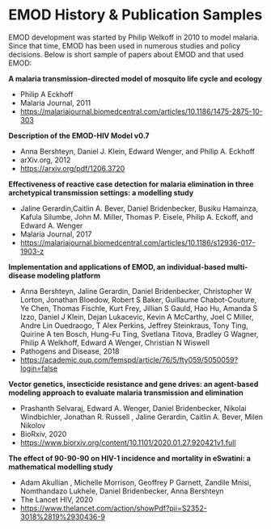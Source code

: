 EMOD History & Publication Samples
===================================

EMOD development was started by Philip Welkoff in 2010 to model malaria.  Since that time, EMOD has been used in numerous studies and policy decisions.  Below is short sample of papers about EMOD and that used EMOD:

**A malaria transmission-directed model of mosquito life cycle and ecology**
- Philip A Eckhoff
- Malaria Journal, 2011
- https://malariajournal.biomedcentral.com/articles/10.1186/1475-2875-10-303

**Description of the EMOD-HIV Model v0.7**
- Anna Bershteyn, Daniel J. Klein, Edward Wenger, and Philip A. Eckhoff
- arXiv.org, 2012
- https://arxiv.org/pdf/1206.3720

**Effectiveness of reactive case detection for malaria elimination in three archetypical transmission settings: a modelling study**
- Jaline Gerardin,Caitlin A. Bever, Daniel Bridenbecker, Busiku Hamainza, Kafula Silumbe, John M. Miller, Thomas P. Eisele, Philip A. Eckoff, and Edward A. Wenger
- Malaria Journal, 2017
- https://malariajournal.biomedcentral.com/articles/10.1186/s12936-017-1903-z

**Implementation and applications of EMOD, an individual-based multi-disease modeling platform**
- Anna Bershteyn, Jaline Gerardin, Daniel Bridenbecker, Christopher W Lorton, Jonathan Bloedow, Robert S Baker, Guillaume Chabot-Couture, Ye Chen, Thomas Fischle, Kurt Frey, Jillian S Gauld, Hao Hu, Amanda S Izzo, Daniel J Klein, Dejan Lukacevic, Kevin A McCarthy, Joel C Miller, Andre Lin Ouedraogo, T Alex Perkins, Jeffrey Steinkraus, Tony Ting, Quirine A ten Bosch, Hung-Fu Ting, Svetlana Titova, Bradley G Wagner, Philip A Welkhoff, Edward A Wenger, Christian N Wiswell
- Pathogens and Disease, 2018
- https://academic.oup.com/femspd/article/76/5/fty059/5050059?login=false

**Vector genetics, insecticide resistance and gene drives: an agent-based modeling approach to evaluate malaria transmission and elimination**
- Prashanth Selvaraj, Edward A. Wenger, Daniel Bridenbecker, Nikolai Windbichler, Jonathan R. Russell , Jaline Gerardin, Caitlin A. Bever, Milen Nikolov
- BioRxiv, 2020
- https://www.biorxiv.org/content/10.1101/2020.01.27.920421v1.full

**The effect of 90-90-90 on HIV-1 incidence and mortality in eSwatini: a mathematical modelling study**
- Adam Akullian , Michelle Morrison, Geoffrey P Garnett, Zandile Mnisi, Nomthandazo Lukhele, Daniel Bridenbecker, Anna Bershteyn
- The Lancet HIV, 2020
- https://www.thelancet.com/action/showPdf?pii=S2352-3018%2819%2930436-9

